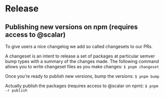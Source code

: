 # Release

## Publishing new versions on npm (requires access to @scalar)

To give users a nice changelog we add so called changesets to our PRs.

A changeset is an intent to release a set of packages at particular semver bump types with a summary of the changes made. The following command allows you to write changeset files as you make changes:
`$ pnpm changeset`

Once you’re ready to publish new versions, bump the versions:
`$ pnpm bump`

Actually publish the packages (requires access to @scalar on npm):
`$ pnpm -r publish`
